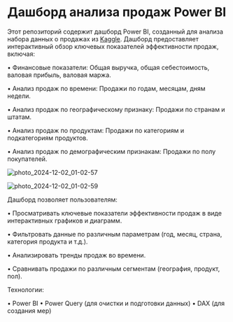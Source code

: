 # Дашборд анализа продаж Power BI

Этот репозиторий содержит дашборд Power BI, созданный для анализа набора данных о продажах из [Kaggle](https://www.kaggle.com/datasets/abhishekrp1517/sales-data-for-economic-data-analysis). Дашборд предоставляет интерактивный обзор ключевых показателей эффективности продаж, включая:

   • Финансовые показатели: Общая выручка, общая себестоимость, валовая прибыль, валовая маржа.

   • Анализ продаж по времени: Продажи по годам, месяцам, дням недели.

   • Анализ продаж по географическому признаку: Продажи по странам и штатам.

   • Анализ продаж по продуктам: Продажи по категориям и подкатегориям продуктов.

   • Анализ продаж по демографическим признакам: Продажи по полу покупателей.
   
   
![photo_2024-12-02_01-02-57](https://github.com/user-attachments/assets/2f611d52-2015-4c07-9777-3061895a9970)

![photo_2024-12-02_01-02-59](https://github.com/user-attachments/assets/d59b0928-16db-49d5-9fcf-951251b3ae69)


Дашборд позволяет пользователям:

   • Просматривать ключевые показатели эффективности продаж в виде интерактивных графиков и диаграмм.

   • Фильтровать данные по различным параметрам (год, месяц, страна, категория продукта и т.д.).

   • Анализировать тренды продаж во времени.

   • Сравнивать продажи по различным сегментам (география, продукт, пол).

Технологии:

• Power BI
• Power Query (для очистки и подготовки данных)
• DAX (для создания мер)
